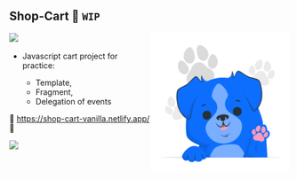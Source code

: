 ## Shop-Cart 🛒 `WIP`

<img src="https://github.com/Tina-bot/Shop-Cart/blob/main/assets/img/Dog%20paw-cuate.png" width="250px" align="right">

<img src="https://64.media.tumblr.com/cc79ddfef21bd5afe7889dd103285289/fa3680a972a10e5b-13/s400x600/be70b3c52951d4d5b20439d1a43fa57e12003d6e.gifv">

<ul>
  <li>Javascript cart project for practice:</li>
  <ul>
    <li>Template,</li>
    <li>Fragment,</li>
    <li>Delegation of events</li>
    </ul>
  </ul>
  
💙 https://shop-cart-vanilla.netlify.app/ 💙

<img src="https://64.media.tumblr.com/cc79ddfef21bd5afe7889dd103285289/fa3680a972a10e5b-13/s400x600/be70b3c52951d4d5b20439d1a43fa57e12003d6e.gifv">

